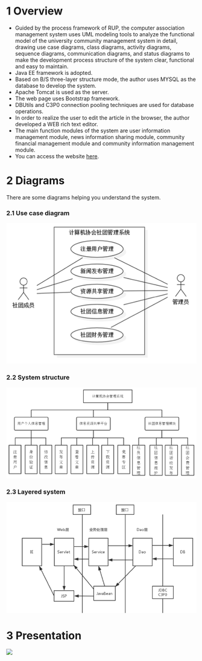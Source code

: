 # 1 Overview
- Guided by the process framework of RUP, the computer association management system uses UML modeling tools to analyze the functional model of the university community management system in detail, drawing use case diagrams, class diagrams, activity diagrams, sequence diagrams, communication diagrams, and status diagrams to make the development process structure of the system clear, functional and easy to maintain. 
-  Java EE framework is adopted.
-  Based on B/S three-layer structure mode, the author uses MYSQL as the database to develop the system. 
- Apache Tomcat is used as the server. 
- The web page uses Bootstrap framework.  
- DBUtils and C3P0 connection pooling techniques are used for database operations. 
- In order to realize the user to edit the article in the browser, the author developed a WEB rich text editor.
-  The main function modules of the system are user information management module, news information sharing module, community financial management module and community information management module. 
-  You can access the website [here](www.qyh-xx.top/ComputerAssociation).

# 2 Diagrams

There are some diagrams helping you understand the system.

### 2.1 Use case diagram
![](images/usecase.png)
### 2.2 System structure
![](images/systemstructure.png)
### 2.3 Layered system
![](images/layeredsystem.png)

# 3 Presentation
![](images/presentation.png)

